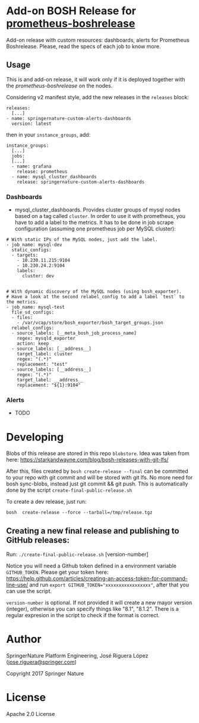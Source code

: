 # Add-on BOSH Release for [prometheus-boshrelease](https://github.com/cloudfoundry-community/prometheus-boshrelease)

Add-on release with custom resources: dashboards, alerts for Prometheus Boshrelease.
Please, read the specs of each job to know more.


## Usage

This is and add-on release, it will work only if it is deployed together with the 
*prometheus-boshrelease* on the nodes.

Considering v2 manifest style, add the new releases in the `releases` block:

```
releases:
  [...]
- name: springernature-custom-alerts-dashboards
  version: latest
```

then in your `instance_groups`, add:
 
```
instance_groups:
  [...]
  jobs:
  [...]
  - name: grafana
    release: prometheus
  - name: mysql_cluster_dashboards
    release: springernature-custom-alerts-dashboards
```

### Dashboards

* mysql_cluster_dashboards. Provides cluster groups of mysql nodes based on a tag
called `cluster`. In order to use it with prometheus, you have to add a label
to the metrics. It has to be done in job scrape configuration (assuming one 
prometheus job per MySQL cluster):
```
# With static IPs of the MySQL nodes, just add the label.
- job_name: mysql-dev
  static_configs:
  - targets:
    - 10.230.11.215:9104
    - 10.230.24.2:9104
    labels:
      cluster: dev
      
```
```
# With dynamic discovery of the MySQL nodes (using bosh_exporter).
# Have a look at the second relabel_config to add a label `test` to the metrics.
- job_name: mysql-test
  file_sd_configs:
  - files:
    - /var/vcap/store/bosh_exporter/bosh_target_groups.json
  relabel_configs:
  - source_labels: [__meta_bosh_job_process_name]
    regex: mysqld_exporter
    action: keep
  - source_labels: [__address__]
    target_label: cluster
    regex: "(.*)"
    replacement: "test"
  - source_labels: [__address__]
    regex: "(.*)"
    target_label: __address__
    replacement: "${1}:9104"
```


### Alerts

* TODO



# Developing

Blobs of this release are stored in this repo `blobstore`. Idea was taken from here: https://starkandwayne.com/blog/bosh-releases-with-git-lfs/

After this, files created by `bosh create-release --final` can be committed to your repo with git commit and will be stored with git lfs. 
No more need for bosh sync-blobs, instead just git commit && git push. This is automatically done by the script `create-final-public-release.sh`

To create a dev release, just run:

`
bosh  create-release --force --tarball=/tmp/release.tgz
`

## Creating a new final release and publishing to GitHub releases:

Run: `./create-final-public-release.sh`  [version-number]

Notice you will need a Github token defined in a environment variable `GITHUB_TOKEN`. Please get your token here: https://help.github.com/articles/creating-an-access-token-for-command-line-use/
and run `export GITHUB_TOKEN="xxxxxxxxxxxxxxxxx"`, after that you can use the script.

`version-number` is optional. If not provided it will create a new mayor version (integer), otherwise you can specify things like "8.1", "8.1.2". There is a regular expresion in the script to check if the format is correct.

# Author

SpringerNature Platform Engineering, José Riguera López (jose.riguera@springer.com)

Copyright 2017 Springer Nature



# License

Apache 2.0 License

